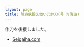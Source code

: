 ```yaml
---
layout: page
title: 陸奥鉄鍛え倣い元帥刀(号 青海波)
---
```


作刀を後援しました。
- [Seigaiha.com](https://www.seigaiha.com)
